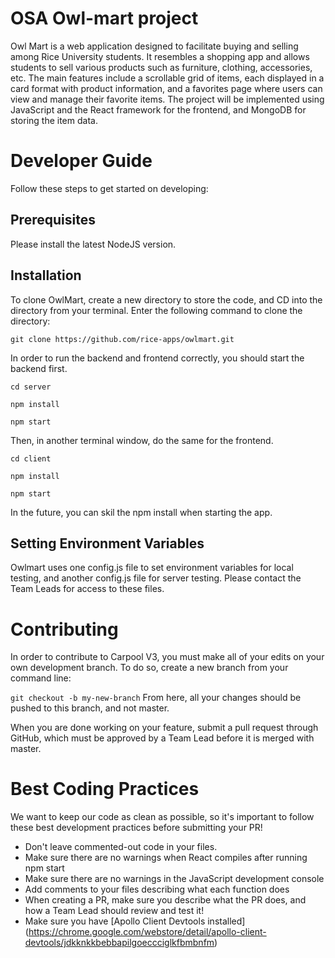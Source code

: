 # OSA Owl-mart project

Owl Mart is a web application designed to facilitate buying and selling among Rice University students. It resembles a shopping app and allows students to sell various products such as furniture, clothing, accessories, etc. The main features include a scrollable grid of items, each displayed in a card format with product information, and a favorites page where users can view and manage their favorite items. The project will be implemented using JavaScript and the React framework for the frontend, and MongoDB for storing the item data.

# Developer Guide
Follow these steps to get started on developing:

## Prerequisites
Please install the latest NodeJS version. 

## Installation
To clone OwlMart, create a new directory to store the code, and CD into the directory from your terminal. Enter the following command to clone the directory:

`git clone https://github.com/rice-apps/owlmart.git`

In order to run the backend and frontend correctly, you should start the backend first.

`
cd server
`

`
npm install
`

`
npm start
`

Then, in another terminal window, do the same for the frontend.

`
cd client 
`

`
npm install
`

`
npm start 
`

In the future, you can skil the npm install when starting the app.

## Setting Environment Variables
Owlmart uses one config.js file to set environment variables for local testing, and another config.js file for server testing. Please contact the Team Leads for access to these files.

# Contributing
In order to contribute to Carpool V3, you must make all of your edits on your own development branch. To do so, create a new branch from your command line:

`git checkout -b my-new-branch`
From here, all your changes should be pushed to this branch, and not master.

When you are done working on your feature, submit a pull request through GitHub, which must be approved by a Team Lead before it is merged with master.

# Best Coding Practices
We want to keep our code as clean as possible, so it's important to follow these best development practices before submitting your PR!
- Don't leave commented-out code in your files.
-  Make sure there are no warnings when React compiles after running npm start
-  Make sure there are no warnings in the JavaScript development console
-  Add comments to your files describing what each function does
-  When creating a PR, make sure you describe what the PR does, and how a Team Lead should review and test it!
-  Make sure you have [Apollo Client Devtools installed] (https://chrome.google.com/webstore/detail/apollo-client-devtools/jdkknkkbebbapilgoeccciglkfbmbnfm)






